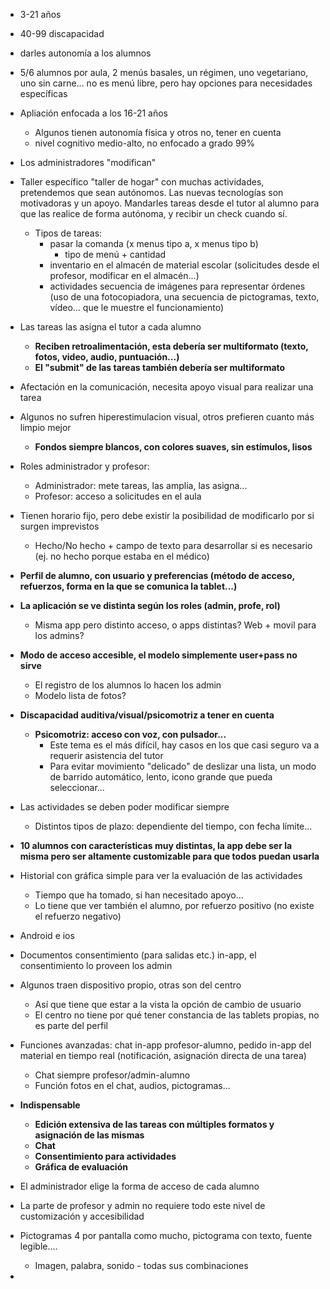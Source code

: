 - 3-21 años

- 40-99 discapacidad

- darles autonomía a los alumnos
- 5/6 alumnos por aula, 2 menús basales, un régimen, uno vegetariano, uno sin carne... no es menú libre, pero hay opciones para necesidades específicas
- Apliación enfocada a los 16-21 años
  - Algunos tienen autonomía física y otros no, tener en cuenta
  - nivel cognitivo medio-alto, no enfocado a grado 99%



- Los administradores "modifican"
- Taller específico "taller de hogar" con muchas actividades, pretendemos que sean autónomos. Las nuevas tecnologías son motivadoras y un apoyo. Mandarles tareas desde el tutor al alumno para que las realice de forma autónoma, y recibir un check cuando sí. 
  - Tipos de tareas: 
    - pasar la comanda (x menus tipo a, x menus tipo b)
      - tipo de menú + cantidad
    - inventario en el almacén de material escolar (solicitudes desde el profesor, modificar en el almacén...)
    - actividades secuencia de imágenes para representar órdenes (uso de una fotocopiadora, una secuencia de pictogramas, texto, vídeo... que le muestre el funcionamiento)
- Las tareas las asigna el tutor a cada alumno
  - **Reciben retroalimentación, esta debería ser multiformato (texto, fotos, video, audio, puntuación...)**
  - **El "submit" de las tareas también debería ser multiformato** 
- Afectación en la comunicación, necesita apoyo visual para realizar una tarea
- Algunos no sufren hiperestimulacion visual, otros prefieren cuanto más limpio mejor
  - **Fondos siempre blancos, con colores suaves, sin estímulos, lisos**
- Roles administrador y profesor:
  - Administrador: mete tareas, las amplia, las asigna...
  - Profesor: acceso a solicitudes en el aula
- Tienen horario fijo, pero debe existir la posibilidad de modificarlo por si surgen imprevistos
  - Hecho/No hecho + campo de texto para desarrollar si es necesario (ej. no hecho porque estaba en el médico)

- **Perfil de alumno, con usuario y preferencias (método de acceso, refuerzos, forma en la que se comunica la tablet...)**
- **La aplicación se ve distinta según los roles (admin, profe, rol)**
  - Misma app pero distinto acceso, o apps distintas? Web + movil para los admins?
- **Modo de acceso accesible, el modelo simplemente user+pass no sirve** 
  - El registro de los alumnos lo hacen los admin
  - Modelo lista de fotos?
- **Discapacidad auditiva/visual/psicomotriz a tener en cuenta**
  - **Psicomotriz: acceso con voz, con pulsador...**
    - Este tema es el más difícil, hay casos en los que casi seguro va a requerir asistencia del tutor
    - Para evitar movimiento "delicado" de deslizar una lista, un modo de barrido automático, lento, icono grande que pueda seleccionar...
- Las actividades se deben poder modificar siempre
  - Distintos tipos de plazo: dependiente del tiempo, con fecha límite...
- **10 alumnos con características muy distintas, la app debe ser la misma pero ser altamente customizable para que todos puedan usarla**
- Historial con gráfica simple para ver la evaluación de las actividades
  - Tiempo que ha tomado, si han necesitado apoyo...
  - Lo tiene que ver también el alumno, por refuerzo positivo (no existe el refuerzo negativo)
- Android e ios
- Documentos consentimiento (para salidas etc.) in-app, el consentimiento lo proveen los admin
- Algunos traen dispositivo propio, otras son del centro
  - Así que tiene que estar a la vista la opción de cambio de usuario
  - El centro no tiene por qué tener constancia de las tablets propias, no es parte del perfil
- Funciones avanzadas: chat in-app profesor-alumno, pedido in-app del material en tiempo real (notificación, asignación directa de una tarea)
  - Chat siempre profesor/admin-alumno
  - Función fotos en el chat, audios, pictogramas...
- **Indispensable**
  - **Edición extensiva de las tareas con múltiples formatos y asignación de las mismas**
  - **Chat**
  - **Consentimiento para actividades**
  - **Gráfica de evaluación**
- El administrador elige la forma de acceso de cada alumno
- La parte de profesor y admin no requiere todo este nivel de customización y accesibilidad
- Pictogramas 4 por pantalla como mucho, pictograma con texto, fuente legible....
  - Imagen, palabra, sonido - todas sus combinaciones
- 